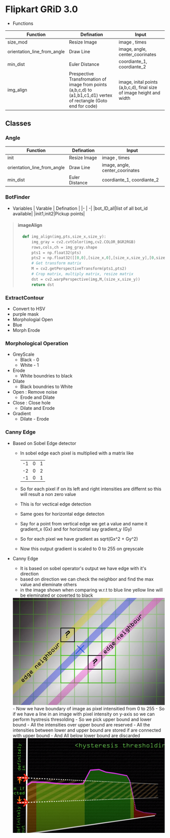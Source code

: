 # Flipkart GRiD 3.0

- Functions

| Function | Defination   | Input |
| -------- | ------------ |-|
| size_mod | Resize Image | image , times|
| orientation_line_from_angle | Draw Line | image, angle, center_coorinates| 
| min_dist | Euler Distance | coordiante_1, coordiante_2 |
|img_align | Prespective Transfromation of image from points (a,b,c,d) to (a1,b1,c1,d1)  vertex of rectangle (Goto end for code) | image, inital points (a,b,c,d), final size of image height and width |

## Classes

### Angle

| Function | Defination   | Input |
| -------- | ------------ |-|
| init | Resize Image | image , times|
| orientation_line_from_angle | Draw Line | image, angle, center_coorinates| 
| min_dist | Euler Distance | coordiante_1, coordiante_2 |

### BotFinder
- Variables
    | Varable | Defination |
    |- | -|
    |bot_ID_all|list of all bot_id available|
    |init1,init2|Pickup points|


>#### imageAlign
> ```python
>   def img_align(img,pts,size_x,size_y):
>       img_gray = cv2.cvtColor(img,cv2.COLOR_BGR2RGB)
>       rows,cols,ch = img_gray.shape
>       pts1 = np.float32(pts)
>       pts2 = np.float32([[0,0],[size_x,0],[size_x,size_y],[0,size_y]])
>       # Get transform matrix 
>       M = cv2.getPerspectiveTransform(pts1,pts2)
>       # Crop matrix, multiply matrix, resize matrix
>       dst = cv2.warpPerspective(img,M,(size_x,size_y))
>       return dst
> ```

### ExtractContour

- Convert to HSV
- purple mask
- Morphologial Open
- Blue
- Morph Erode



### Morphological Operation
- GreyScale 
    - Black - 0
    - White - 1
- Erode
    - White boundries to black
- Dilate
    - Black boundries to White
- Open : Remove noise
    - Erode and Dilate
- Close : Close hole
    - Dilate and Erode
- Gradient
    - Dilate - Erode
    

### Canny Edge

- Based on Sobel Edge detector
    - In sobel edge each pixel is multiplied with a matrix like
    
        ||||
        |-|-|-|
        |-1|0|1|
        |-2|0|2|
        |-1|0|1|
    - So for each pixel if on its left and right intensities are differnt so this will result a non zero value
    - This is for vectical edge detection
    - Same goes for horizontal edge detecton
    - Say for a point from vertical edge we get a value and name it gradient_x (Gx) and for horizontal say gradient_y (Gy)
    - So for each pixel we have gradient as sqrt(Gx^2 + Gy^2) 
    - Now this output gradient is scaled to 0 to 255 on greyscale

- Canny Edge
    - It is based on sobel operator's output we have edge with it's direction 
    - based on direction we can check the neighbor and find the max value and eleminate others
    - in the image shown when comparing w.r.t to blue line yellow line will be eleminated or coverted to black
    <center>

    <img src='./canny_edge.png' width="500"/>

    </center>
    - Now we have boundary of image as pixel intensitied from 0 to 255
    - So if we have a line in an image with pixel intensity on y-axis so we can perform hystresis thresolding
    - So we pick upper bound and lower bound
    - All the intensities over upper bound are reserved 
    - All the intensities between lower and upper bound are stored if are connected with upper bound 
    - And All below lower bound are discarded
    
    <center>

    <img src='./thresh.png' width="500"/>

    </center>
